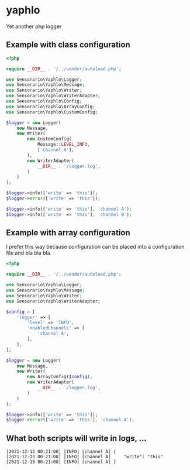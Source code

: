 # yaphlo

Yet another php logger

## Example with class configuration

```php
<?php

require __DIR__ . '/../vendor/autoload.php';

use Sensorario\Yaphlo\Logger;
use Sensorario\Yaphlo\Message;
use Sensorario\Yaphlo\Writer;
use Sensorario\Yaphlo\WriterAdapter;
use Sensorario\Yaphlo\Config;
use Sensorario\Yaphlo\ArrayConfig;
use Sensorario\Yaphlo\CustomConfig;

$logger = new Logger(
    new Message,
    new Writer(
        new CustomConfig(
            Message::LEVEL_INFO,
            ['channel A'],
        ),
        new WriterAdapter(
            __DIR__ . '/logger.log',
        )
    )
);

$logger->info(['write' => 'this']);
$logger->error(['write' => 'this']);

$logger->info(['write' => 'this'], 'channel A');
$logger->info(['write' => 'this'], 'channel B');
```


## Example with array configuration

I prefer this way because configuration can be placed into a configuration file and bla bla bla.

```php
<?php

require __DIR__ . '/../vendor/autoload.php';

use Sensorario\Yaphlo\Logger;
use Sensorario\Yaphlo\Message;
use Sensorario\Yaphlo\Writer;
use Sensorario\Yaphlo\WriterAdapter;

$config = [
    'logger' => [
        'level' => 'INFO',
        'enabledChannels' => [
            'channel A',
        ],
    ],
];

$logger = new Logger(
    new Message,
    new Writer(
        new ArrayConfig($config),
        new WriterAdapter(
            __DIR__ . '/logger.log',
        )
    )
);

$logger->info(['write' => 'this']);
$logger->error(['write' => 'this'], 'channel A');
```

## What both scripts will write in logs, ...

    [2021-12-13 00:21:08] [INFO] [channel A] {
    [2021-12-13 00:21:08] [INFO] [channel A]     "write": "this"
    [2021-12-13 00:21:08] [INFO] [channel A] }

